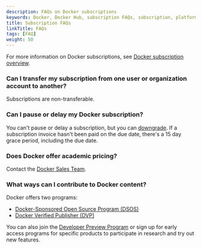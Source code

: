 ```yaml
---
description: FAQs on Docker subscriptions
keywords: Docker, Docker Hub, subscription FAQs, subscription, platform
title: Subscription FAQs
linkTitle: FAQs
tags: [FAQ]
weight: 50
---
```


For more information on Docker subscriptions, see [Docker subscription overview](_index.md).

### Can I transfer my subscription from one user or organization account to another?

Subscriptions are non-transferable.

### Can I pause or delay my Docker subscription?

You can't pause or delay a subscription, but you can [downgrade](change.md). If a subscription invoice hasn't been paid on the due date, there's a 15 day grace period, including the due date.

### Does Docker offer academic pricing?

Contact the [Docker Sales Team](https://www.docker.com/company/contact).

### What ways can I contribute to Docker content?

Docker offers two programs:
- [Docker-Sponsored Open Source Program (DSOS)](../docker-hub/repos/manage/trusted-content/dsos-program.md)
- [Docker Verified Publisher (DVP)](../docker-hub/repos/manage/trusted-content/dvp-program.md)

You can also join the [Developer Preview Program](https://www.docker.com/community/get-involved/developer-preview/) or sign up for early access programs for specific products to participate in research and try out new features.
